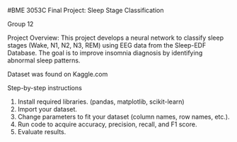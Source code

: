 #BME 3053C Final Project: Sleep Stage Classification

Group 12

Project Overview: This project develops a neural network to classify sleep stages (Wake, N1, N2, N3, REM) using EEG data from the Sleep-EDF Database. The goal is to improve insomnia diagnosis by identifying abnormal sleep patterns.

Dataset was found on Kaggle.com

Step-by-step instructions
1. Install required libraries. (pandas, matplotlib, scikit-learn)
2. Import your dataset.
3. Change parameters to fit your dataset (column names, row names, etc.). 
4. Run code to acquire accuracy, precision, recall, and F1 score.
5. Evaluate results.

